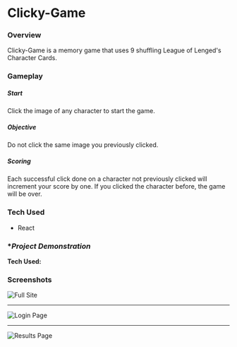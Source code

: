 # Clicky-Game

### **Overview**

Clicky-Game is a memory game that uses 9 shuffling League of Lenged's Character Cards. 

### **Gameplay**

##### **Start**
Click the image of any character to start the game. 

##### **Objective**
Do not click the same image you previously clicked.

##### **Scoring**
Each successful click done on a character not previously clicked will increment your score by one. 
If you clicked the character before, the game will be over.

### **Tech Used**

* React

### **Project Demonstration*



**Tech Used:**


### Screenshots



![Full Site](./Assets/img/landing.png "Home Page")

---------------------

![Login Page](./Assets/img/login.png "Login/Sign Up")

---------------------

![Results Page](./Assets/img/results.png "Login/Sign Up")
